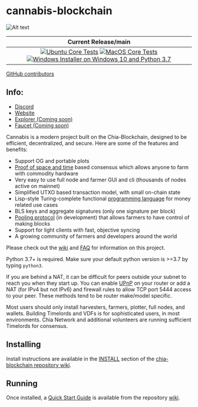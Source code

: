 # cannabis-blockchain

![Alt text](https://cannabischain.net/images/256.png)

| Current Release/main | 
|         :---:          
| [![Ubuntu Core Tests](https://github.com/CannabisChain/cannabis-blockchain/actions/workflows/build-linux-installer-deb.yml/badge.svg)](https://github.com/CannabisChain/cannabis-blockchain/actions/workflows/build-linux-installer-deb.yml) [![MacOS Core Tests](https://github.com/CannabisChain/cannabis-blockchain/actions/workflows/build-macos-installer.yml/badge.svg)](https://github.com/CannabisChain/cannabis-blockchain/actions/workflows/build-macos-installer.yml) [![Windows Installer on Windows 10 and Python 3.7](https://github.com/CannabisChain/cannabis-blockchain/actions/workflows/build-windows-installer.yml/badge.svg)](https://github.com/CannabisChain/cannabis-blockchain/actions/workflows/build-windows-installer.yml)  |

[GitHub contributors](https://github.com/CannabisChain/cannabis-blockchain/graphs/contributors)

## Info:
- [Discord](https://discord.gg/mjgz6JhA7F)
- [Website](https://cannabischain.net)
- [Explorer (Coming soon)](https://explorer.cannabischain.net)
- [Faucet (Coming soon)](https://faucet.cannabischain.net)

Cannabis is a modern project built on the Chia-Blockchain, designed to be efficient, decentralized, and secure. Here are some of the features and benefits:
* Support OG and portable plots
* [Proof of space and time](https://docs.google.com/document/d/1tmRIb7lgi4QfKkNaxuKOBHRmwbVlGL4f7EsBDr_5xZE/edit) based consensus which allows anyone to farm with commodity hardware
* Very easy to use full node and farmer GUI and cli (thousands of nodes active on mainnet)
* Simplified UTXO based transaction model, with small on-chain state
* Lisp-style Turing-complete functional [programming language](https://chialisp.com/) for money related use cases
* BLS keys and aggregate signatures (only one signature per block)
* [Pooling protocol](https://www.chia.net/2020/11/10/pools-in-chia.html) (in development) that allows farmers to have control of making blocks
* Support for light clients with fast, objective syncing
* A growing community of farmers and developers around the world

Please check out the [wiki](https://github.com/Chia-Network/chia-blockchain/wiki)
and [FAQ](https://github.com/Chia-Network/chia-blockchain/wiki/FAQ) for
information on this project.

Python 3.7+ is required. Make sure your default python version is >=3.7
by typing `python3`.

If you are behind a NAT, it can be difficult for peers outside your subnet to
reach you when they start up. You can enable
[UPnP](https://www.homenethowto.com/ports-and-nat/upnp-automatic-port-forward/)
on your router or add a NAT (for IPv4 but not IPv6) and firewall rules to allow
TCP port 5444 access to your peer.
These methods tend to be router make/model specific.

Most users should only install harvesters, farmers, plotter, full nodes, and wallets.
Building Timelords and VDFs is for sophisticated users, in most environments.
Chia Network and additional volunteers are running sufficient Timelords
for consensus.

## Installing

Install instructions are available in the
[INSTALL](https://github.com/Chia-Network/chia-blockchain/wiki/INSTALL)
section of the
[chia-blockchain repository wiki](https://github.com/Chia-Network/chia-blockchain/wiki).

## Running

Once installed, a
[Quick Start Guide](https://github.com/Chia-Network/chia-blockchain/wiki/Quick-Start-Guide)
is available from the repository
[wiki](https://github.com/Chia-Network/chia-blockchain/wiki).
